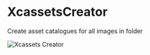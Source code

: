 # XcassetsCreator
Create asset catalogues for all images in folder

![Xcassets Creator](https://dl.dropboxusercontent.com/u/25357310/XcassetCreator.png)
